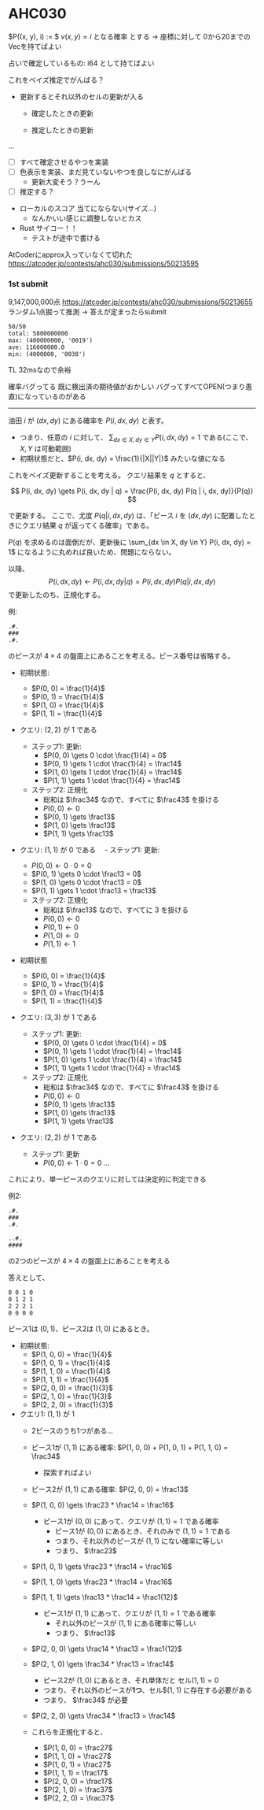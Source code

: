 # AHC030

$P((x, y), i) := $ $v(x, y) = i$ となる確率 とする
-> 座標に対して 0から20までのVec<f64>を持てばよい

占いで確定しているもの: i64 として持てばよい

これをベイズ推定でがんばる？


- 更新するとそれ以外のセルの更新が入る
  - 確定したときの更新

  - 推定したときの更新

...


- [ ] すべて確定させるやつを実装
- [ ] 色表示を実装、まだ見ていないやつを良しなにがんばる
  - 更新大変そう？うーん
- [ ] 推定する？

- ローカルのスコア 当てにならない(サイズ...)
  - なんかいい感じに調整しないとカス
- Rust サイコー！！
  - テストが途中で書ける


AtCoderにapprox入っていなくて切れた
https://atcoder.jp/contests/ahc030/submissions/50213595



### 1st submit 
9,147,000,000点 https://atcoder.jp/contests/ahc030/submissions/50213655
ランダム1点掘って推測 -> 答えが定まったらsubmit
```
50/50
total: 5800000000
max: (400000000, '0019')
ave: 116000000.0
min: (4000000, '0038')
```
TL 32msなので余裕

確率バグってる 既に検出済の期待値がおかしい
バグってすべてOPEN(つまり愚直)になっているのがある

---

油田 $i$ が $(dx, dy)$ にある確率を $P(i, dx, dy)$ と表す。

- つまり、任意の $i$ に対して、 $\sum_{dx \in X, dy \in Y} P(i, dx, dy) = 1$ である(ここで、$X, Y$ は可動範囲)
- 初期状態だと、$P(i, dx, dy) = \frac{1}{|X||Y|}$ みたいな値になる

これをベイズ更新することを考える。
クエリ結果を $q$ とすると、

$$
P(i, dx, dy) \gets P(i, dx, dy | q) = \frac{P(i, dx, dy) P(q | i, dx, dy)}{P(q)}
$$

で更新する。
ここで、尤度 $P(q | i, dx, dy)$ は、「ピース $i$ を $(dx, dy)$ に配置したときにクエリ結果 $q$ が返ってくる確率」である。

$P(q)$ を求めるのは面倒だが、更新後に \sum_{dx \in X, dy \in Y} P(i, dx, dy) = 1$ になるように丸めれば良いため、問題にならない。

以降、
$$
P(i, dx, dy) \gets P(i, dx, dy | q) = P(i, dx, dy) P(q | i, dx, dy)
$$
で更新したのち、正規化する。


例:
```
.#.
###
.#.
```
のピースが $4 \times 4$ の盤面上にあることを考える。ピース番号は省略する。

- 初期状態:
  - $P(0, 0) = \frac{1}{4}$
  - $P(0, 1) = \frac{1}{4}$
  - $P(1, 0) = \frac{1}{4}$
  - $P(1, 1) = \frac{1}{4}$
- クエリ: $(2, 2)$ が $1$ である
  - ステップ1: 更新:
    - $P(0, 0) \gets 0 \cdot \frac{1}{4} = 0$
    - $P(0, 1) \gets 1 \cdot \frac{1}{4} = \frac14$
    - $P(1, 0) \gets 1 \cdot \frac{1}{4} = \frac14$
    - $P(1, 1) \gets 1 \cdot \frac{1}{4} = \frac14$
  - ステップ2: 正規化 
    - 総和は $\frac34$ なので、すべてに $\frac43$ を掛ける
    - $P(0, 0) \gets 0$
    - $P(0, 1) \gets \frac13$
    - $P(1, 0) \gets \frac13$
    - $P(1, 1) \gets \frac13$
- クエリ: $(1, 1)$ が $0$ である
　- ステップ1: 更新:
    - $P(0, 0) \gets 0 \cdot 0 = 0$
    - $P(0, 1) \gets 0 \cdot \frac13 = 0$
    - $P(1, 0) \gets 0 \cdot \frac13 = 0$
    - $P(1, 1) \gets 1 \cdot \frac13 = \frac13$
  - ステップ2: 正規化
    - 総和は $\frac13$ なので、すべてに $3$ を掛ける
    - $P(0, 0) \gets 0$
    - $P(0, 1) \gets 0$
    - $P(1, 0) \gets 0$
    - $P(1, 1) \gets 1$

- 初期状態
  - $P(0, 0) = \frac{1}{4}$
  - $P(0, 1) = \frac{1}{4}$
  - $P(1, 0) = \frac{1}{4}$
  - $P(1, 1) = \frac{1}{4}$
- クエリ: $(3, 3)$ が $1$ である
  - ステップ1: 更新:
    - $P(0, 0) \gets 0 \cdot \frac{1}{4} = 0$
    - $P(0, 1) \gets 1 \cdot \frac{1}{4} = \frac14$
    - $P(1, 0) \gets 1 \cdot \frac{1}{4} = \frac14$
    - $P(1, 1) \gets 1 \cdot \frac{1}{4} = \frac14$
  - ステップ2: 正規化 
    - 総和は $\frac34$ なので、すべてに $\frac43$ を掛ける
    - $P(0, 0) \gets 0$
    - $P(0, 1) \gets \frac13$
    - $P(1, 0) \gets \frac13$
    - $P(1, 1) \gets \frac13$
- クエリ: $(2, 2)$ が $1$ である
  - ステップ1: 更新
    - $P(0, 0) \gets 1 \cdot 0 = 0$
    ...

これにより、単一ピースのクエリに対しては決定的に判定できる


例2:
```
.#.
###
.#.
```
```
..#.
####
```
の2つのピースが $4 \times 4$ の盤面上にあることを考える

答えとして、
```
0 0 1 0
0 1 2 1
2 2 2 1
0 0 0 0
```
ピース1は $(0, 1)$、ピース2は $(1, 0)$ にあるとき。

- 初期状態:
  - $P(1, 0, 0) = \frac{1}{4}$
  - $P(1, 0, 1) = \frac{1}{4}$
  - $P(1, 1, 0) = \frac{1}{4}$
  - $P(1, 1, 1) = \frac{1}{4}$
  - $P(2, 0, 0) = \frac{1}{3}$
  - $P(2, 1, 0) = \frac{1}{3}$
  - $P(2, 2, 0) = \frac{1}{3}$
- クエリ1: $(1, 1)$ が $1$
  - 2ピースのうち1つがある...
  - ピース1が $(1, 1)$ にある確率: $P(1, 0, 0) + P(1, 0, 1) + P(1, 1, 0) = \frac34$ 
    - 探索すればよい
  - ピース2が $(1, 1)$ にある確率: $P(2, 0, 0) = \frac13$

  - $P(1, 0, 0) \gets \frac23 * \frac14 = \frac16$
    - ピース1が $(0, 0)$ にあって、クエリが $(1, 1) = 1$ である確率
      - ピース1が $(0, 0)$ にあるとき、それのみで $(1, 1) = 1$ である
      - つまり、それ以外のピースが $(1, 1)$ にない確率に等しい
      - つまり、 $\frac23$
  - $P(1, 0, 1) \gets \frac23 * \frac14 = \frac16$
  - $P(1, 1, 0) \gets \frac23 * \frac14 = \frac16$
  - $P(1, 1, 1) \gets \frac13  * \frac14 = \frac1{12}$
    - ピース1が $(1, 1)$ にあって、クエリが $(1, 1) = 1$ である確率
      - それ以外のピースが $(1, 1)$ にある確率に等しい
      - つまり、 $\frac13$
  - $P(2, 0, 0) \gets \frac14 * \frac13 = \frac1{12}$
  - $P(2, 1, 0) \gets \frac34 * \frac13 = \frac14$
    - ピース2が $(1, 0)$ にあるとき、それ単体だと セル$(1, 1) = 0$ 
    - つまり、それ以外のピースが**1つ**、セル$(1, 1) に存在する必要がある
    - つまり、 $\frac34$ が必要
  - $P(2, 2, 0) \gets \frac34 * \frac13 = \frac14$
  - これらを正規化すると、
    - $P(1, 0, 0) = \frac27$
    - $P(1, 1, 0) = \frac27$
    - $P(1, 0, 1) = \frac27$
    - $P(1, 1, 1) = \frac17$
    - $P(2, 0, 0) = \frac17$
    - $P(2, 1, 0) = \frac37$
    - $P(2, 2, 0) = \frac37$
  




